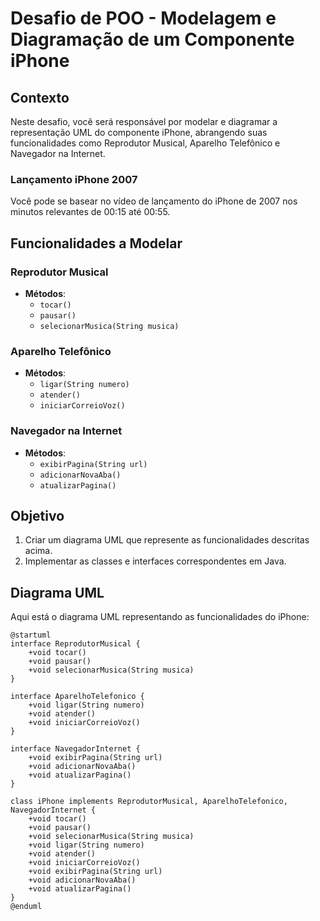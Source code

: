 # Desafio de POO - Modelagem e Diagramação de um Componente iPhone

## Contexto

Neste desafio, você será responsável por modelar e diagramar a representação UML do componente iPhone, abrangendo suas funcionalidades como Reprodutor Musical, Aparelho Telefônico e Navegador na Internet.

### Lançamento iPhone 2007

Você pode se basear no vídeo de lançamento do iPhone de 2007 nos minutos relevantes de 00:15 até 00:55.

## Funcionalidades a Modelar

### Reprodutor Musical
- **Métodos**:
  - `tocar()`
  - `pausar()`
  - `selecionarMusica(String musica)`

### Aparelho Telefônico
- **Métodos**:
  - `ligar(String numero)`
  - `atender()`
  - `iniciarCorreioVoz()`

### Navegador na Internet
- **Métodos**:
  - `exibirPagina(String url)`
  - `adicionarNovaAba()`
  - `atualizarPagina()`

## Objetivo

1. Criar um diagrama UML que represente as funcionalidades descritas acima.
2. Implementar as classes e interfaces correspondentes em Java.

## Diagrama UML

Aqui está o diagrama UML representando as funcionalidades do iPhone:

```plantuml
@startuml
interface ReprodutorMusical {
    +void tocar()
    +void pausar()
    +void selecionarMusica(String musica)
}

interface AparelhoTelefonico {
    +void ligar(String numero)
    +void atender()
    +void iniciarCorreioVoz()
}

interface NavegadorInternet {
    +void exibirPagina(String url)
    +void adicionarNovaAba()
    +void atualizarPagina()
}

class iPhone implements ReprodutorMusical, AparelhoTelefonico, NavegadorInternet {
    +void tocar()
    +void pausar()
    +void selecionarMusica(String musica)
    +void ligar(String numero)
    +void atender()
    +void iniciarCorreioVoz()
    +void exibirPagina(String url)
    +void adicionarNovaAba()
    +void atualizarPagina()
}
@enduml